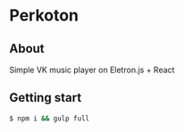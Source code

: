 # Perkoton

## About
Simple VK music player on Eletron.js + React

## Getting start
```sh
$ npm i && gulp full
```